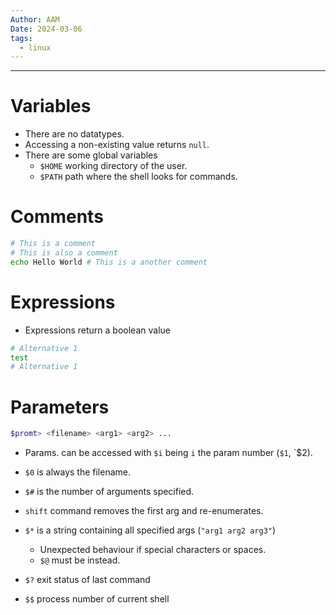 ```yaml
---
Author: AAM
Date: 2024-03-06
tags:
  - linux
---
```

---

# Variables
- There are no datatypes.
- Accessing a non-existing value returns `null`.
- There are some global variables
	- `$HOME` working directory of the user.
	- `$PATH` path where the shell looks for commands.

# Comments
```sh
# This is a comment
# This is also a comment
echo Hello World # This is a another comment
```

# Expressions

- Expressions return a boolean value

```sh
# Alternative 1
test 
# Alternative 1
```
# Parameters
```sh
$promt> <filename> <arg1> <arg2> ...
```

- Params. can be accessed with `$i` being `i` the param number (`$1`, `$2).
- `$0` is always the filename.
- `$#` is the number of arguments specified.
- `shift` command removes the first arg and re-enumerates.
- `$*` is a string containing all specified args (`"arg1 arg2 arg3"`)
	- Unexpected behaviour if special characters or spaces.
	- `$@` must be instead.



- `$?` exit status of last command
- `$$` process number of current shell